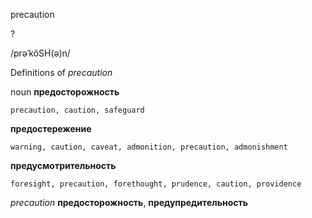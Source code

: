 precaution

?

/prəˈkôSH(ə)n/

Definitions of _precaution_

noun
**предосторожность**

    precaution, caution, safeguard
**предостережение**

    warning, caution, caveat, admonition, precaution, admonishment
**предусмотрительность**

    foresight, precaution, forethought, prudence, caution, providence

_precaution_
**предосторожность**, **предупредительность**